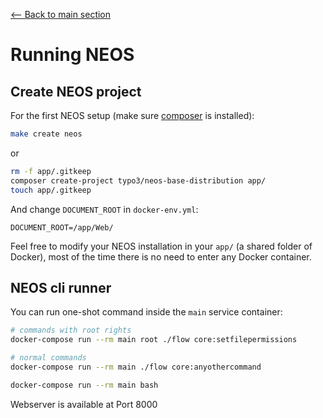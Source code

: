 [<-- Back to main section](DOCKER-STARTUP.md)

# Running NEOS

## Create NEOS project

For the first NEOS setup (make sure [composer](https://getcomposer.org/) is installed):

```bash
make create neos
```

or

```bash
rm -f app/.gitkeep
composer create-project typo3/neos-base-distribution app/
touch app/.gitkeep
```

And change `DOCUMENT_ROOT` in `docker-env.yml`:

    DOCUMENT_ROOT=/app/Web/

Feel free to modify your NEOS installation in your `app/` (a shared folder of Docker),
most of the time there is no need to enter any Docker container.

## NEOS cli runner

You can run one-shot command inside the `main` service container:

```bash
# commands with root rights
docker-compose run --rm main root ./flow core:setfilepermissions

# normal commands
docker-compose run --rm main ./flow core:anyothercommand

docker-compose run --rm main bash
```


Webserver is available at Port 8000
